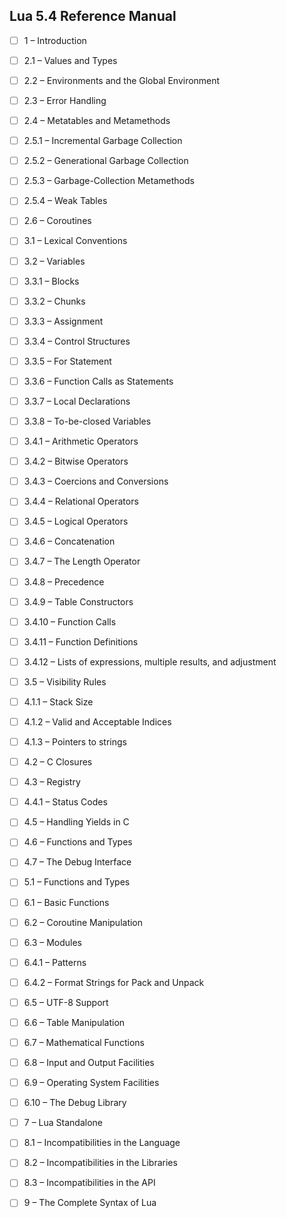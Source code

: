 ## Lua 5.4 Reference Manual 

- [ ] 1 – Introduction
- [ ] 2.1 – Values and Types
- [ ] 2.2 – Environments and the Global Environment
- [ ] 2.3 – Error Handling
- [ ] 2.4 – Metatables and Metamethods
- [ ] 2.5.1 – Incremental Garbage Collection
- [ ] 2.5.2 – Generational Garbage Collection
- [ ] 2.5.3 – Garbage-Collection Metamethods
- [ ] 2.5.4 – Weak Tables
- [ ] 2.6 – Coroutines
- [ ] 3.1 – Lexical Conventions
- [ ] 3.2 – Variables
- [ ] 3.3.1 – Blocks
- [ ] 3.3.2 – Chunks
- [ ] 3.3.3 – Assignment
- [ ] 3.3.4 – Control Structures
- [ ] 3.3.5 – For Statement
- [ ] 3.3.6 – Function Calls as Statements
- [ ] 3.3.7 – Local Declarations
- [ ] 3.3.8 – To-be-closed Variables
- [ ] 3.4.1 – Arithmetic Operators
- [ ] 3.4.2 – Bitwise Operators
- [ ] 3.4.3 – Coercions and Conversions
- [ ] 3.4.4 – Relational Operators
- [ ] 3.4.5 – Logical Operators
- [ ] 3.4.6 – Concatenation
- [ ] 3.4.7 – The Length Operator
- [ ] 3.4.8 – Precedence
- [ ] 3.4.9 – Table Constructors
- [ ] 3.4.10 – Function Calls
- [ ] 3.4.11 – Function Definitions
- [ ] 3.4.12 – Lists of expressions, multiple results, and adjustment
- [ ] 3.5 – Visibility Rules
- [ ] 4.1.1 – Stack Size
- [ ] 4.1.2 – Valid and Acceptable Indices
- [ ] 4.1.3 – Pointers to strings
- [ ] 4.2 – C Closures
- [ ] 4.3 – Registry
- [ ] 4.4.1 – Status Codes
- [ ] 4.5 – Handling Yields in C
- [ ] 4.6 – Functions and Types
- [ ] 4.7 – The Debug Interface
- [ ] 5.1 – Functions and Types
- [ ] 6.1 – Basic Functions
- [ ] 6.2 – Coroutine Manipulation
- [ ] 6.3 – Modules
- [ ] 6.4.1 – Patterns
- [ ] 6.4.2 – Format Strings for Pack and Unpack
- [ ] 6.5 – UTF-8 Support
- [ ] 6.6 – Table Manipulation
- [ ] 6.7 – Mathematical Functions
- [ ] 6.8 – Input and Output Facilities
- [ ] 6.9 – Operating System Facilities
- [ ] 6.10 – The Debug Library
- [ ] 7 – Lua Standalone
- [ ] 8.1 – Incompatibilities in the Language
- [ ] 8.2 – Incompatibilities in the Libraries
- [ ] 8.3 – Incompatibilities in the API
- [ ] 9 – The Complete Syntax of Lua

